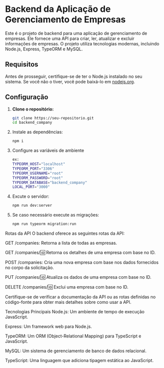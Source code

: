 # Backend da Aplicação de Gerenciamento de Empresas

Este é o projeto de backend para uma aplicação de gerenciamento de empresas. Ele fornece uma API para criar, ler, atualizar e excluir informações de empresas. O projeto utiliza tecnologias modernas, incluindo Node.js, Express, TypeORM e MySQL.

## Requisitos

Antes de prosseguir, certifique-se de ter o Node.js instalado no seu sistema. Se você não o tiver, você pode baixá-lo em [nodejs.org](https://nodejs.org/).

## Configuração

1. **Clone o repositório:**

   ```bash
   git clone https://seu-repositorio.git
   cd backend_company

   ```

2. Instale as dependências:

   ```bash
   npm i
   ```

3. Configure as variáveis de ambiente

   ```bash
   ex:
   TYPEORM_HOST="localhost"
   TYPEORM_PORT="3306"
   TYPEORM_USERNAME="root"
   TYPEORM_PASSWORD="root"
   TYPEORM_DATABASE="backend_company"
   LOCAL_PORT="3000"
   ```

4. Excute o servidor:

   ```bash
   npm run dev:server
   ```

5. Se caso necessário execute as migrações:

   ```bash
   npm run typeorm migration:run
   ```

Rotas da API
O backend oferece as seguintes rotas da API:

GET /companies: Retorna a lista de todas as empresas.

GET /companies/:id: Retorna os detalhes de uma empresa com base no ID.

POST /companies: Cria uma nova empresa com base nos dados fornecidos no corpo da solicitação.

PUT /companies/:id: Atualiza os dados de uma empresa com base no ID.

DELETE /companies/:id: Exclui uma empresa com base no ID.

Certifique-se de verificar a documentação da API ou as rotas definidas no código-fonte para obter mais detalhes sobre como usar a API.

Tecnologias Principais
Node.js: Um ambiente de tempo de execução JavaScript.

Express: Um framework web para Node.js.

TypeORM: Um ORM (Object-Relational Mapping) para TypeScript e JavaScript.

MySQL: Um sistema de gerenciamento de banco de dados relacional.

TypeScript: Uma linguagem que adiciona tipagem estática ao JavaScript.
